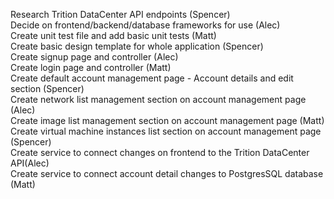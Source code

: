 Research Trition DataCenter API endpoints (Spencer)  
Decide on frontend/backend/database frameworks for use (Alec)  
Create unit test file and add basic unit tests (Matt)  
Create basic design template for whole application (Spencer)  
Create signup page and controller (Alec)  
Create login page and controller (Matt)  
Create default account management page - Account details and edit section (Spencer)  
Create network list management section on account management page (Alec)  
Create image list management section on account management page (Matt)  
Create virtual machine instances list section on account management page (Spencer)  
Create service to connect changes on frontend to the Trition DataCenter API(Alec)  
Create service to connect account detail changes to PostgresSQL database (Matt)
